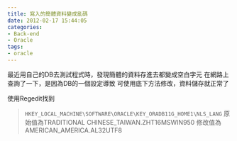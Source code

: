 ```yaml
---
title: 寫入的簡體資料變成亂碼
date: 2012-02-17 15:44:05
categories:
- Back-end
- Oracle
tags:
- oracle
---
```

最近用自己的DB去測試程式時，發現簡體的資料存進去都變成空白字元
在網路上查詢了一下，是因為DB的一個設定導致
可使用底下方法修改，資料儲存就正常了

<!--more-->

使用Regedit找到
> `HKEY_LOCAL_MACHINE\SOFTWARE\ORACLE\KEY_ORADB11G_HOME1\NLS_LANG`
原始值為TRADITIONAL CHINESE_TAIWAN.ZHT16MSWIN950
修改值為AMERICAN_AMERICA.AL32UTF8